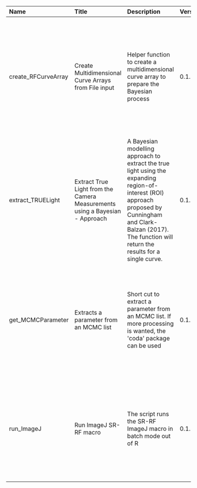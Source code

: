 

| Name                | Title                                                                           | Description                                                                                                                                                                                                            | Version | m.Date | m.Time | Author                                                                                                              | Citation                                                                                                                                                                                                                                                                                                |
|:--------------------|:--------------------------------------------------------------------------------|:-----------------------------------------------------------------------------------------------------------------------------------------------------------------------------------------------------------------------|:--------|:-------|:-------|:--------------------------------------------------------------------------------------------------------------------|:--------------------------------------------------------------------------------------------------------------------------------------------------------------------------------------------------------------------------------------------------------------------------------------------------------|
| create_RFCurveArray | Create Multidimensional Curve Arrays from File input                            | Helper function to create a multidimensional curve array to prepare the Bayesian process                                                                                                                               | 0.1.0   | NA     | NA     | Sebastian Kreutzer, Geography & Earth Sciences, Aberystwyth University (United Kingdom) -  , RLum Developer Team | Kreutzer, S., 2021. create_RFCurveArray(): Create Multidimensional Curve Arrays from File input. Function version 0.1.0. In: Kreutzer, S., Mittelstrass, D., 2021. RLumSTARR: Spatially Resolved Radiofluorescence Analysis (EXPERIMENTAL PACKAGE). R package version 0.1.0.9000-58.                    |
| extract_TRUELight   | Extract True Light from the Camera Measurements using a Bayesian -  Approach | A Bayesian modelling approach to extract the true light using the expanding region-of-interest (ROI) approach proposed by Cunningham and Clark-Balzan (2017). The function will return the results for a single curve. | 0.1.0   | NA     | NA     | Sebastian Kreutzer, Geography & Earth Sciences, Aberystwyth University (United Kingdom) -  , RLum Developer Team | Kreutzer, S., 2021. extract_TRUELight(): Extract True Light from the Camera Measurements using a Bayesian Approach. Function version 0.1.0. In: Kreutzer, S., Mittelstrass, D., 2021. RLumSTARR: Spatially Resolved Radiofluorescence Analysis (EXPERIMENTAL PACKAGE). R package version 0.1.0.9000-58. |
| get_MCMCParameter   | Extracts a parameter from an MCMC list                                          | Short cut to extract a parameter from an MCMC list. If more processing is wanted, the  'coda'  package can be used                                                                                                     | 0.1.0   | NA     | NA     | Sebastian Kreutzer, Geography & Earth Sciences, Aberystwyth University (United Kingdom) -  , RLum Developer Team | Kreutzer, S., 2021. get_MCMCParameter(): Extracts a parameter from an MCMC list. Function version 0.1.0. In: Kreutzer, S., Mittelstrass, D., 2021. RLumSTARR: Spatially Resolved Radiofluorescence Analysis (EXPERIMENTAL PACKAGE). R package version 0.1.0.9000-58.                                    |
| run_ImageJ          | Run ImageJ SR-RF macro                                                          | The script runs the SR-RF ImageJ macro in batch mode out of R                                                                                                                                                          | 0.1.0   | NA     | NA     | Sebastian Kreutzer, Geography & Earth Sciences, Aberystwyth University (United Kingdom) -  , RLum Developer Team | Kreutzer, S., 2021. run_ImageJ(): Run ImageJ SR-RF macro. Function version 0.1.0. In: Kreutzer, S., Mittelstrass, D., 2021. RLumSTARR: Spatially Resolved Radiofluorescence Analysis (EXPERIMENTAL PACKAGE). R package version 0.1.0.9000-58.                                                           |

